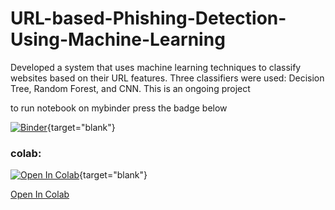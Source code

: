 # URL-based-Phishing-Detection-Using-Machine-Learning
Developed a system that uses machine learning techniques to classify websites based on their URL features. Three classifiers were used: Decision Tree, Random Forest, and CNN. This is an ongoing project

to run notebook on mybinder press the badge below

[![Binder](https://mybinder.org/badge_logo.svg)](https://mybinder.org/v2/gh/nooot77/CNN-colab/HEAD?labpath=URL_based_Phishing_Analysis_Using_Machine_Learning.ipynb){target="blank"}

### colab:


[![Open In Colab](https://colab.research.google.com/assets/colab-badge.svg)](https://colab.research.google.com/github/nooot77/CNN-colab/blob/main/URL_based_Phishing_Analysis_Using_Machine_Learning.ipynb){target="blank"}


<a href="https://colab.research.google.com/github/nooot77/CNN-colab/blob/main/URL_based_Phishing_Analysis_Using_Machine_Learning.ipynb" target="_blank">Open In Colab</a>
